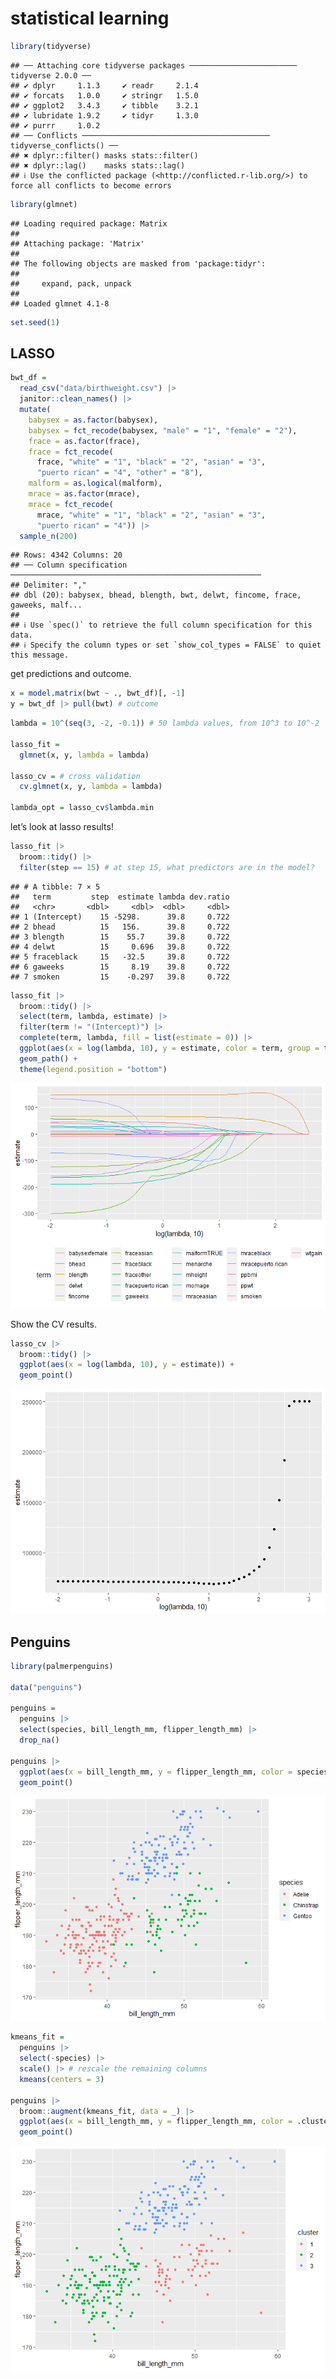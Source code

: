 statistical learning
================

``` r
library(tidyverse)
```

    ## ── Attaching core tidyverse packages ──────────────────────── tidyverse 2.0.0 ──
    ## ✔ dplyr     1.1.3     ✔ readr     2.1.4
    ## ✔ forcats   1.0.0     ✔ stringr   1.5.0
    ## ✔ ggplot2   3.4.3     ✔ tibble    3.2.1
    ## ✔ lubridate 1.9.2     ✔ tidyr     1.3.0
    ## ✔ purrr     1.0.2     
    ## ── Conflicts ────────────────────────────────────────── tidyverse_conflicts() ──
    ## ✖ dplyr::filter() masks stats::filter()
    ## ✖ dplyr::lag()    masks stats::lag()
    ## ℹ Use the conflicted package (<http://conflicted.r-lib.org/>) to force all conflicts to become errors

``` r
library(glmnet)
```

    ## Loading required package: Matrix
    ## 
    ## Attaching package: 'Matrix'
    ## 
    ## The following objects are masked from 'package:tidyr':
    ## 
    ##     expand, pack, unpack
    ## 
    ## Loaded glmnet 4.1-8

``` r
set.seed(1)
```

## LASSO

``` r
bwt_df = 
  read_csv("data/birthweight.csv") |> 
  janitor::clean_names() |>
  mutate(
    babysex = as.factor(babysex),
    babysex = fct_recode(babysex, "male" = "1", "female" = "2"),
    frace = as.factor(frace),
    frace = fct_recode(
      frace, "white" = "1", "black" = "2", "asian" = "3", 
      "puerto rican" = "4", "other" = "8"),
    malform = as.logical(malform),
    mrace = as.factor(mrace),
    mrace = fct_recode(
      mrace, "white" = "1", "black" = "2", "asian" = "3", 
      "puerto rican" = "4")) |> 
  sample_n(200)
```

    ## Rows: 4342 Columns: 20
    ## ── Column specification ────────────────────────────────────────────────────────
    ## Delimiter: ","
    ## dbl (20): babysex, bhead, blength, bwt, delwt, fincome, frace, gaweeks, malf...
    ## 
    ## ℹ Use `spec()` to retrieve the full column specification for this data.
    ## ℹ Specify the column types or set `show_col_types = FALSE` to quiet this message.

get predictions and outcome.

``` r
x = model.matrix(bwt ~ ., bwt_df)[, -1]
y = bwt_df |> pull(bwt) # outcome
```

``` r
lambda = 10^(seq(3, -2, -0.1)) # 50 lambda values, from 10^3 to 10^-2

lasso_fit = 
  glmnet(x, y, lambda = lambda)

lasso_cv = # cross validation
  cv.glmnet(x, y, lambda = lambda)

lambda_opt = lasso_cv$lambda.min
```

let’s look at lasso results!

``` r
lasso_fit |>
  broom::tidy() |>
  filter(step == 15) # at step 15, what predictors are in the model?
```

    ## # A tibble: 7 × 5
    ##   term         step  estimate lambda dev.ratio
    ##   <chr>       <dbl>     <dbl>  <dbl>     <dbl>
    ## 1 (Intercept)    15 -5298.      39.8     0.722
    ## 2 bhead          15   156.      39.8     0.722
    ## 3 blength        15    55.7     39.8     0.722
    ## 4 delwt          15     0.696   39.8     0.722
    ## 5 fraceblack     15   -32.5     39.8     0.722
    ## 6 gaweeks        15     8.19    39.8     0.722
    ## 7 smoken         15    -0.297   39.8     0.722

``` r
lasso_fit |>
  broom::tidy() |>
  select(term, lambda, estimate) |>
  filter(term != "(Intercept)") |>
  complete(term, lambda, fill = list(estimate = 0)) |>
  ggplot(aes(x = log(lambda, 10), y = estimate, color = term, group = term)) +
  geom_path() +
  theme(legend.position = "bottom")
```

![](statistical_learning_files/figure-gfm/unnamed-chunk-6-1.png)<!-- -->

Show the CV results.

``` r
lasso_cv |>
  broom::tidy() |>
  ggplot(aes(x = log(lambda, 10), y = estimate)) +
  geom_point()
```

![](statistical_learning_files/figure-gfm/unnamed-chunk-7-1.png)<!-- -->

## Penguins

``` r
library(palmerpenguins)

data("penguins")

penguins = 
  penguins |> 
  select(species, bill_length_mm, flipper_length_mm) |> 
  drop_na()

penguins |>
  ggplot(aes(x = bill_length_mm, y = flipper_length_mm, color = species)) +
  geom_point()
```

![](statistical_learning_files/figure-gfm/unnamed-chunk-8-1.png)<!-- -->

``` r
kmeans_fit = 
  penguins |>
  select(-species) |>
  scale() |> # rescale the remaining columns
  kmeans(centers = 3)

penguins |>
  broom::augment(kmeans_fit, data = _) |>
  ggplot(aes(x = bill_length_mm, y = flipper_length_mm, color = .cluster)) +
  geom_point()
```

![](statistical_learning_files/figure-gfm/unnamed-chunk-8-2.png)<!-- -->
